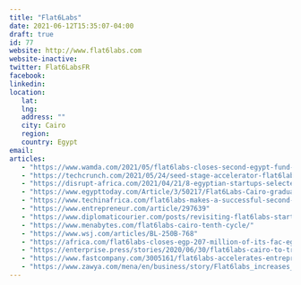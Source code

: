 ```yaml
---
title: "Flat6Labs"
date: 2021-06-12T15:35:07-04:00
draft: true
id: 77
website: http://www.flat6labs.com
website-inactive: 
twitter: Flat6LabsFR
facebook: 
linkedin: 
location: 
   lat: 
   lng: 
   address: ""
   city: Cairo
   region: 
   country: Egypt
email: 
articles:
   - "https://www.wamda.com/2021/05/flat6labs-closes-second-egypt-fund-raising-egp207-million"
   - "https://techcrunch.com/2021/05/24/seed-stage-accelerator-flat6labs-closes-13-2m-fund-for-startups-in-egypt/"
   - "https://disrupt-africa.com/2021/04/21/8-egyptian-startups-selected-for-flat6labs-cairo-accelerator/"
   - "https://www.egypttoday.com/Article/3/50217/Flat6Labs-Cairo-graduates-10-Egyptian-leading-techno-startups"
   - "https://www.techinafrica.com/flat6labs-makes-a-successful-second-close-raising-its-egypt-fund-to-13-million/"
   - "https://www.entrepreneur.com/article/297639"
   - "https://www.diplomaticourier.com/posts/revisiting-flat6labs-startups-rising-across-the-middle-east-four-years-later"
   - "https://www.menabytes.com/flat6labs-cairo-tenth-cycle/"
   - "https://www.wsj.com/articles/BL-250B-768"
   - "https://africa.com/flat6labs-closes-egp-207-million-of-its-fac-egypt-fund-with-participation-from-sawari-ventures/"
   - "https://enterprise.press/stories/2020/06/30/flat6labs-cairo-to-triple-capital-to-egp-150-mn-invest-in-fintech-startups-17824/"
   - "https://www.fastcompany.com/3005161/flat6labs-accelerates-entrepreneurship-egypt"
   - "https://www.zawya.com/mena/en/business/story/Flat6labs_increases_FAC_fund_to_13mln_to_support_Egyptian_earlystage_startups-SNG_213058516/"
---
```


